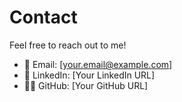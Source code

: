 # Contact

Feel free to reach out to me!

- 📧 Email: [your.email@example.com]  
- 🔗 LinkedIn: [Your LinkedIn URL]  
- 🧑‍💻 GitHub: [Your GitHub URL]